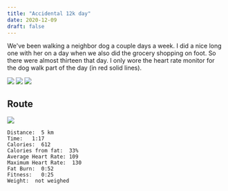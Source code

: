 ```yaml
---
title: "Accidental 12k day"
date: 2020-12-09
draft: false
---
```


We've been walking a neighbor dog a couple days a week.  I did a nice long one with her on a day when we also did the grocery shopping on foot.  So there were almost thirteen that day.  I only wore the heart rate monitor for the dog walk part of the day (in red solid lines).


![](/IMG_8357_s.jpg)
![](/IMG_8415_s.jpg)
![](/IMG_8498_s.jpg)

## Route

![](/20201209.jpg)  

```
Distance:  5 km
Time:   1:17
Calories:  612
Calories from fat:  33%
Average Heart Rate: 109
Maximum Heart Rate:  130
Fat Burn:  0:52
Fitness:   0:25
Weight:  not weighed
```
